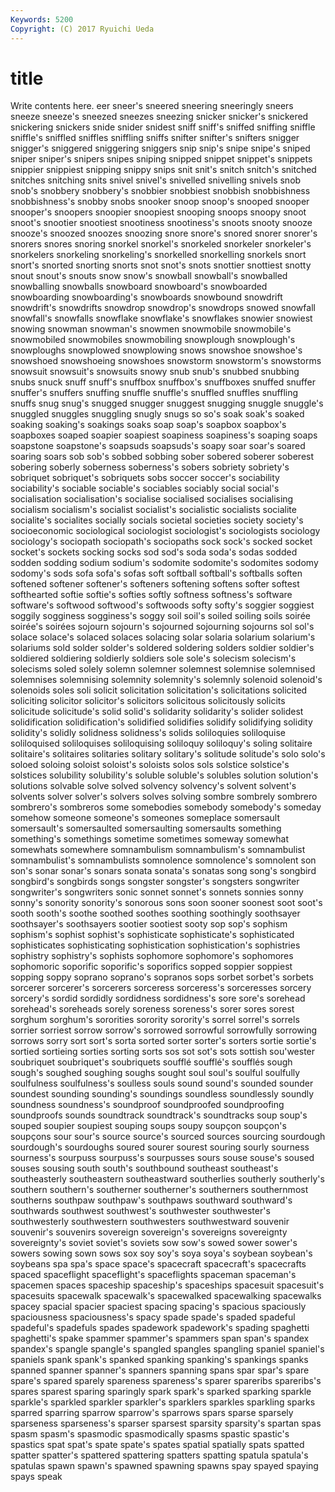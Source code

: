 ```yaml
---
Keywords: 5200 
Copyright: (C) 2017 Ryuichi Ueda
---
```


# title

Write contents here.
eer sneer's sneered sneering sneeringly sneers sneeze sneeze's sneezed
sneezes sneezing snicker snicker's snickered snickering snickers snide snider snidest
sniff sniff's sniffed sniffing sniffle sniffle's sniffled sniffles sniffling sniffs
snifter snifter's snifters snigger snigger's sniggered sniggering sniggers snip snip's
snipe snipe's sniped sniper sniper's snipers snipes sniping snipped snippet
snippet's snippets snippier snippiest snipping snippy snips snit snit's snitch
snitch's snitched snitches snitching snits snivel snivel's snivelled snivelling snivels
snob snob's snobbery snobbery's snobbier snobbiest snobbish snobbishness snobbishness's snobby
snobs snooker snoop snoop's snooped snooper snooper's snoopers snoopier snoopiest
snooping snoops snoopy snoot snoot's snootier snootiest snootiness snootiness's snoots
snooty snooze snooze's snoozed snoozes snoozing snore snore's snored snorer
snorer's snorers snores snoring snorkel snorkel's snorkeled snorkeler snorkeler's snorkelers
snorkeling snorkeling's snorkelled snorkelling snorkels snort snort's snorted snorting snorts
snot snot's snots snottier snottiest snotty snout snout's snouts snow
snow's snowball snowball's snowballed snowballing snowballs snowboard snowboard's snowboarded snowboarding
snowboarding's snowboards snowbound snowdrift snowdrift's snowdrifts snowdrop snowdrop's snowdrops snowed
snowfall snowfall's snowfalls snowflake snowflake's snowflakes snowier snowiest snowing snowman
snowman's snowmen snowmobile snowmobile's snowmobiled snowmobiles snowmobiling snowplough snowplough's snowploughs
snowplowed snowplowing snows snowshoe snowshoe's snowshoed snowshoeing snowshoes snowstorm snowstorm's
snowstorms snowsuit snowsuit's snowsuits snowy snub snub's snubbed snubbing snubs
snuck snuff snuff's snuffbox snuffbox's snuffboxes snuffed snuffer snuffer's snuffers
snuffing snuffle snuffle's snuffled snuffles snuffling snuffs snug snug's snugged
snugger snuggest snugging snuggle snuggle's snuggled snuggles snuggling snugly snugs
so so's soak soak's soaked soaking soaking's soakings soaks soap
soap's soapbox soapbox's soapboxes soaped soapier soapiest soapiness soapiness's soaping
soaps soapstone soapstone's soapsuds soapsuds's soapy soar soar's soared soaring
soars sob sob's sobbed sobbing sober sobered soberer soberest sobering
soberly soberness soberness's sobers sobriety sobriety's sobriquet sobriquet's sobriquets sobs
soccer soccer's sociability sociability's sociable sociable's sociables sociably social social's
socialisation socialisation's socialise socialised socialises socialising socialism socialism's socialist socialist's
socialistic socialists socialite socialite's socialites socially socials societal societies society
society's socioeconomic sociological sociologist sociologist's sociologists sociology sociology's sociopath sociopath's
sociopaths sock sock's socked socket socket's sockets socking socks sod
sod's soda soda's sodas sodded sodden sodding sodium sodium's sodomite
sodomite's sodomites sodomy sodomy's sods sofa sofa's sofas soft softball
softball's softballs soften softened softener softener's softeners softening softens softer
softest softhearted softie softie's softies softly softness softness's software software's
softwood softwood's softwoods softy softy's soggier soggiest soggily sogginess sogginess's
soggy soil soil's soiled soiling soils soirée soirée's soirées sojourn
sojourn's sojourned sojourning sojourns sol sol's solace solace's solaced solaces
solacing solar solaria solarium solarium's solariums sold solder solder's soldered
soldering solders soldier soldier's soldiered soldiering soldierly soldiers sole sole's
solecism solecism's solecisms soled solely solemn solemner solemnest solemnise solemnised
solemnises solemnising solemnity solemnity's solemnly solenoid solenoid's solenoids soles soli
solicit solicitation solicitation's solicitations solicited soliciting solicitor solicitor's solicitors solicitous
solicitously solicits solicitude solicitude's solid solid's solidarity solidarity's solider solidest
solidification solidification's solidified solidifies solidify solidifying solidity solidity's solidly solidness
solidness's solids soliloquies soliloquise soliloquised soliloquises soliloquising soliloquy soliloquy's soling
solitaire solitaire's solitaires solitaries solitary solitary's solitude solitude's solo solo's
soloed soloing soloist soloist's soloists solos sols solstice solstice's solstices
solubility solubility's soluble soluble's solubles solution solution's solutions solvable solve
solved solvency solvency's solvent solvent's solvents solver solver's solvers solves
solving sombre sombrely sombrero sombrero's sombreros some somebodies somebody somebody's
someday somehow someone someone's someones someplace somersault somersault's somersaulted somersaulting
somersaults something something's somethings sometime sometimes someway somewhat somewhats somewhere
somnambulism somnambulism's somnambulist somnambulist's somnambulists somnolence somnolence's somnolent son son's
sonar sonar's sonars sonata sonata's sonatas song song's songbird songbird's
songbirds songs songster songster's songsters songwriter songwriter's songwriters sonic sonnet
sonnet's sonnets sonnies sonny sonny's sonority sonority's sonorous sons soon
sooner soonest soot soot's sooth sooth's soothe soothed soothes soothing
soothingly soothsayer soothsayer's soothsayers sootier sootiest sooty sop sop's sophism
sophism's sophist sophist's sophisticate sophisticate's sophisticated sophisticates sophisticating sophistication sophistication's
sophistries sophistry sophistry's sophists sophomore sophomore's sophomores sophomoric soporific soporific's
soporifics sopped soppier soppiest sopping soppy soprano soprano's sopranos sops
sorbet sorbet's sorbets sorcerer sorcerer's sorcerers sorceress sorceress's sorceresses sorcery
sorcery's sordid sordidly sordidness sordidness's sore sore's sorehead sorehead's soreheads
sorely soreness soreness's sorer sores sorest sorghum sorghum's sororities sorority
sorority's sorrel sorrel's sorrels sorrier sorriest sorrow sorrow's sorrowed sorrowful
sorrowfully sorrowing sorrows sorry sort sort's sorta sorted sorter sorter's
sorters sortie sortie's sortied sortieing sorties sorting sorts sos sot
sot's sots sottish sou'wester soubriquet soubriquet's soubriquets soufflé soufflé's soufflés
sough sough's soughed soughing soughs sought soul soul's soulful soulfully
soulfulness soulfulness's soulless souls sound sound's sounded sounder soundest sounding
sounding's soundings soundless soundlessly soundly soundness soundness's soundproof soundproofed soundproofing
soundproofs sounds soundtrack soundtrack's soundtracks soup soup's souped soupier soupiest
souping soups soupy soupçon soupçon's soupçons sour sour's source source's
sourced sources sourcing sourdough sourdough's sourdoughs soured sourer sourest souring
sourly sourness sourness's sourpuss sourpuss's sourpusses sours souse souse's soused
souses sousing south south's southbound southeast southeast's southeasterly southeastern southeastward
southerlies southerly southerly's southern southern's southerner southerner's southerners southernmost southerns
southpaw southpaw's southpaws southward southward's southwards southwest southwest's southwester southwester's
southwesterly southwestern southwesters southwestward souvenir souvenir's souvenirs sovereign sovereign's sovereigns
sovereignty sovereignty's soviet soviet's soviets sow sow's sowed sower sower's
sowers sowing sown sows sox soy soy's soya soya's soybean
soybean's soybeans spa spa's space space's spacecraft spacecraft's spacecrafts spaced
spaceflight spaceflight's spaceflights spaceman spaceman's spacemen spaces spaceship spaceship's spaceships
spacesuit spacesuit's spacesuits spacewalk spacewalk's spacewalked spacewalking spacewalks spacey spacial
spacier spaciest spacing spacing's spacious spaciously spaciousness spaciousness's spacy spade
spade's spaded spadeful spadeful's spadefuls spades spadework spadework's spading spaghetti
spaghetti's spake spammer spammer's spammers span span's spandex spandex's spangle
spangle's spangled spangles spangling spaniel spaniel's spaniels spank spank's spanked
spanking spanking's spankings spanks spanned spanner spanner's spanners spanning spans
spar spar's spare spare's spared sparely spareness spareness's sparer spareribs
spareribs's spares sparest sparing sparingly spark spark's sparked sparking sparkle
sparkle's sparkled sparkler sparkler's sparklers sparkles sparkling sparks sparred sparring
sparrow sparrow's sparrows spars sparse sparsely sparseness sparseness's sparser sparsest
sparsity sparsity's spartan spas spasm spasm's spasmodic spasmodically spasms spastic
spastic's spastics spat spat's spate spate's spates spatial spatially spats
spatted spatter spatter's spattered spattering spatters spatting spatula spatula's spatulas
spawn spawn's spawned spawning spawns spay spayed spaying spays speak
